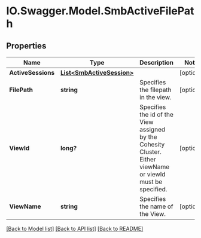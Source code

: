 # IO.Swagger.Model.SmbActiveFilePath
## Properties

Name | Type | Description | Notes
------------ | ------------- | ------------- | -------------
**ActiveSessions** | [**List&lt;SmbActiveSession&gt;**](SmbActiveSession.md) |  | [optional] 
**FilePath** | **string** | Specifies the filepath in the view. | [optional] 
**ViewId** | **long?** | Specifies the id of the View assigned by the Cohesity Cluster. Either viewName or viewId must be specified. | [optional] 
**ViewName** | **string** | Specifies the name of the View. | [optional] 

[[Back to Model list]](../README.md#documentation-for-models) [[Back to API list]](../README.md#documentation-for-api-endpoints) [[Back to README]](../README.md)

